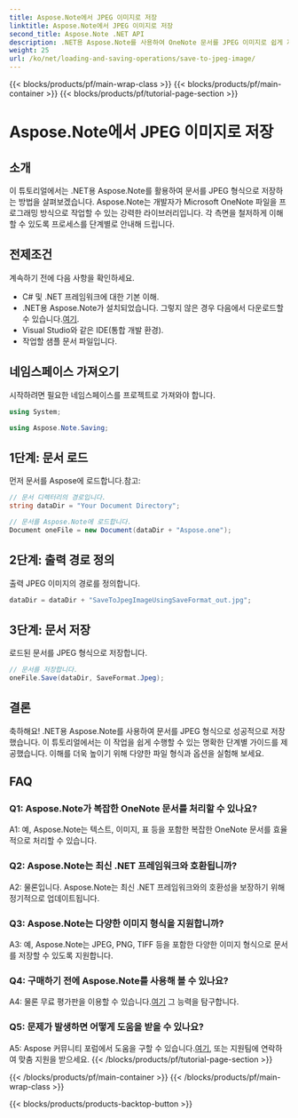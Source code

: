 ```yaml
---
title: Aspose.Note에서 JPEG 이미지로 저장
linktitle: Aspose.Note에서 JPEG 이미지로 저장
second_title: Aspose.Note .NET API
description: .NET용 Aspose.Note를 사용하여 OneNote 문서를 JPEG 이미지로 쉽게 저장하는 방법을 알아보세요. 단계별 가이드가 포함되어 있습니다.
weight: 25
url: /ko/net/loading-and-saving-operations/save-to-jpeg-image/
---
```


{{< blocks/products/pf/main-wrap-class >}}
{{< blocks/products/pf/main-container >}}
{{< blocks/products/pf/tutorial-page-section >}}

# Aspose.Note에서 JPEG 이미지로 저장

## 소개

이 튜토리얼에서는 .NET용 Aspose.Note를 활용하여 문서를 JPEG 형식으로 저장하는 방법을 살펴보겠습니다. Aspose.Note는 개발자가 Microsoft OneNote 파일을 프로그래밍 방식으로 작업할 수 있는 강력한 라이브러리입니다. 각 측면을 철저하게 이해할 수 있도록 프로세스를 단계별로 안내해 드립니다.

## 전제조건

계속하기 전에 다음 사항을 확인하세요.
- C# 및 .NET 프레임워크에 대한 기본 이해.
- .NET용 Aspose.Note가 설치되었습니다. 그렇지 않은 경우 다음에서 다운로드할 수 있습니다.[여기](https://releases.aspose.com/note/net/).
- Visual Studio와 같은 IDE(통합 개발 환경).
- 작업할 샘플 문서 파일입니다.

## 네임스페이스 가져오기

시작하려면 필요한 네임스페이스를 프로젝트로 가져와야 합니다.

```csharp
using System;

using Aspose.Note.Saving;
```

## 1단계: 문서 로드

먼저 문서를 Aspose에 로드합니다.참고:

```csharp
// 문서 디렉터리의 경로입니다.
string dataDir = "Your Document Directory";

// 문서를 Aspose.Note에 로드합니다.
Document oneFile = new Document(dataDir + "Aspose.one");
```

## 2단계: 출력 경로 정의

출력 JPEG 이미지의 경로를 정의합니다.

```csharp
dataDir = dataDir + "SaveToJpegImageUsingSaveFormat_out.jpg";
```

## 3단계: 문서 저장

로드된 문서를 JPEG 형식으로 저장합니다.

```csharp
// 문서를 저장합니다.
oneFile.Save(dataDir, SaveFormat.Jpeg);
```

## 결론

축하해요! .NET용 Aspose.Note를 사용하여 문서를 JPEG 형식으로 성공적으로 저장했습니다. 이 튜토리얼에서는 이 작업을 쉽게 수행할 수 있는 명확한 단계별 가이드를 제공했습니다. 이해를 더욱 높이기 위해 다양한 파일 형식과 옵션을 실험해 보세요.

## FAQ

### Q1: Aspose.Note가 복잡한 OneNote 문서를 처리할 수 있나요?

A1: 예, Aspose.Note는 텍스트, 이미지, 표 등을 포함한 복잡한 OneNote 문서를 효율적으로 처리할 수 있습니다.

### Q2: Aspose.Note는 최신 .NET 프레임워크와 호환됩니까?

A2: 물론입니다. Aspose.Note는 최신 .NET 프레임워크와의 호환성을 보장하기 위해 정기적으로 업데이트됩니다.

### Q3: Aspose.Note는 다양한 이미지 형식을 지원합니까?

A3: 예, Aspose.Note는 JPEG, PNG, TIFF 등을 포함한 다양한 이미지 형식으로 문서를 저장할 수 있도록 지원합니다.

### Q4: 구매하기 전에 Aspose.Note를 사용해 볼 수 있나요?

 A4: 물론 무료 평가판을 이용할 수 있습니다.[여기](https://releases.aspose.com/) 그 능력을 탐구합니다.

### Q5: 문제가 발생하면 어떻게 도움을 받을 수 있나요?

 A5: Aspose 커뮤니티 포럼에서 도움을 구할 수 있습니다.[여기](https://forum.aspose.com/c/note/28), 또는 지원팀에 연락하여 맞춤 지원을 받으세요.
{{< /blocks/products/pf/tutorial-page-section >}}

{{< /blocks/products/pf/main-container >}}
{{< /blocks/products/pf/main-wrap-class >}}

{{< blocks/products/products-backtop-button >}}
